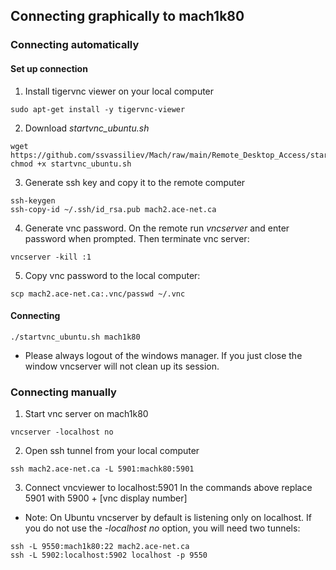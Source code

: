 ## Connecting graphically to mach1k80
### Connecting automatically
#### Set up connection
1. Install tigervnc viewer on your local computer
~~~
sudo apt-get install -y tigervnc-viewer
~~~
2. Download *startvnc_ubuntu.sh* 
~~~
wget https://github.com/ssvassiliev/Mach/raw/main/Remote_Desktop_Access/startvnc_ubuntu.sh
chmod +x startvnc_ubuntu.sh
~~~
3. Generate ssh key and copy it to the remote computer
~~~
ssh-keygen
ssh-copy-id ~/.ssh/id_rsa.pub mach2.ace-net.ca
~~~
4. Generate vnc password. On the remote run *vncserver* and enter password when prompted. Then terminate vnc server: 
~~~
vncserver -kill :1
~~~
5. Copy vnc password to the local computer:
~~~
scp mach2.ace-net.ca:.vnc/passwd ~/.vnc
~~~

#### Connecting
~~~
./startvnc_ubuntu.sh mach1k80
~~~

- Please always logout of the windows manager. If you just close the window vncserver will not clean up its session. 

### Connecting manually
1. Start vnc server on mach1k80
~~~
vncserver -localhost no
~~~
2. Open ssh tunnel from your local computer
~~~
ssh mach2.ace-net.ca -L 5901:machk80:5901
~~~
3. Connect vncviewer to localhost:5901
In the commands above replace 5901 with 5900 + [vnc display number]

- Note: 
On Ubuntu vncserver by default is listening only on localhost. If you do not use the *-localhost no* option, you will need two tunnels:
~~~
ssh -L 9550:mach1k80:22 mach2.ace-net.ca
ssh -L 5902:localhost:5902 localhost -p 9550
~~~



